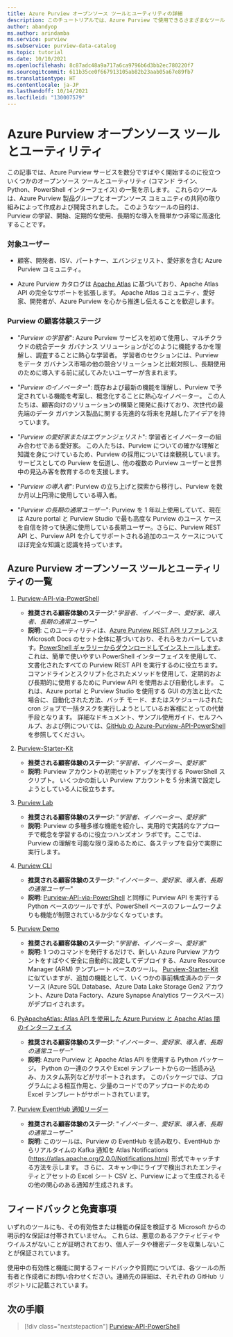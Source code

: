 ```yaml
---
title: Azure Purview オープンソース ツールとユーティリティの詳細
description: このチュートリアルでは、Azure Purview で使用できるさまざまなツールとユーティリティを一覧表示し、それらの使用方法について説明します。
author: abandyop
ms.author: arindamba
ms.service: purview
ms.subservice: purview-data-catalog
ms.topic: tutorial
ms.date: 10/10/2021
ms.openlocfilehash: 8c87adc48a9a717a6ca9796b6d3bb2ec780220f7
ms.sourcegitcommit: 611b35ce0f667913105ab82b23aab05a67e89fb7
ms.translationtype: HT
ms.contentlocale: ja-JP
ms.lasthandoff: 10/14/2021
ms.locfileid: "130007579"
---
```

# <a name="azure-purview-open-source-tools-and-utilities"></a>Azure Purview オープンソース ツールとユーティリティ

この記事では、Azure Purview サービスを数分ですばやく開始するのに役立ついくつかのオープンソース ツールとユーティリティ (コマンド ライン、Python、PowerShell インターフェイス) の一覧を示します。 これらのツールは、Azure Purview 製品グループとオープンソース コミュニティの共同の取り組みによって作成および開発されました。 このようなツールの目的は、Purview の学習、開始、定期的な使用、長期的な導入を簡単かつ非常に高速化することです。

### <a name="intended-audience"></a>対象ユーザー

- 顧客、開発者、ISV、パートナー、エバンジェリスト、愛好家を含む Azure Purview コミュニティ。 

- Azure Purview カタログは [Apache Atlas](https://atlas.apache.org/) に基づいており、Apache Atlas API の完全なサポートを拡張します。 Apache Atlas コミュニティ、愛好家、開発者が、Azure Purview を心から推進し伝えることを歓迎します。

### <a name="purview-customer-journey-stages"></a>Purview の顧客体験ステージ

- "*Purview の学習者*": Azure Purview サービスを初めて使用し、マルチクラウドの統合データ ガバナンス ソリューションがどのように機能するかを理解し、調査することに熱心な学習者。 学習者のセクションには、Purview をデータ ガバナンス市場の他の競合ソリューションと比較対照し、長期使用のために導入する前に試してみたいユーザーが含まれます。

- "*Purview のイノベーター*": 既存および最新の機能を理解し、Purview で予定されている機能を考案し、概念化することに熱心なイノベーター。 この人たちは、顧客向けのソリューションの構築と開発に長けており、次世代の最先端のデータ ガバナンス製品に関する先進的な将来を見越したアイデアを持っています。

- "*Purview の愛好家またはエヴァンジェリスト*": 学習者とイノベーターの組み合わせである愛好家。 この人たちは、Purview についての確かな理解と知識を身につけているため、Purview の採用については楽観視しています。 サービスとしての Purview を伝道し、他の複数の Purview ユーザーと世界中の見込み客を教育するのを支援します。

- "*Purview の導入者*": Purview の立ち上げと探索から移行し、Purview を数か月以上円滑に使用している導入者。

- "*Purview の長期の通常ユーザー*": Purview を 1 年以上使用していて、現在は Azure portal と Purview Studio で最も高度な Purview のユース ケースを自信を持って快適に使用している長期ユーザー。さらに、Purview REST API と、Purview API を介してサポートされる追加のユース ケースについてほぼ完全な知識と認識を持っています。


## <a name="azure-purview-open-source-tools-and-utilities-list"></a>Azure Purview オープンソース ツールとユーティリティの一覧

1. [Purview-API-via-PowerShell](https://github.com/Azure/Azure-Purview-API-PowerShell/blob/main/README.md) 

    - **推奨される顧客体験のステージ**:"*学習者、イノベーター、愛好家、導入者、長期の通常ユーザー*"
    - **説明**: このユーティリティは、[Azure Purview REST API リファレンス](/rest/api/purview/) Microsoft Docs のセット全体に基づいており、それらをカバーしています。[PowerShell ギャラリーからダウンロードしてインストールします](https://aka.ms/purview-api-ps)。 これは、簡単で使いやすい PowerShell インターフェイスを使用して、文書化されたすべての Purview REST API を実行するのに役立ちます。 コマンドラインとスクリプト化されたメソッドを使用して、定期的および長期的に使用するために Purview API を使用および自動化します。 これは、Azure portal と Purview Studio を使用する GUI の方法と比べた場合に、自動化された方法、バッチ モード、またはスケジュールされた cron ジョブで一括タスクを実行しようとしているお客様にとっての代替手段となります。 詳細なドキュメント、サンプル使用ガイド、セルフヘルプ、および例については、[GitHub の Azure-Purview-API-PowerShell](https://github.com/Azure/Azure-Purview-API-PowerShell) を参照してください。

1. [Purview-Starter-Kit](https://aka.ms/PurviewKickstart)

    - **推奨される顧客体験のステージ**: "*学習者、イノベーター、愛好家*"
    - **説明**: Purview アカウントの初期セットアップを実行する PowerShell スクリプト。 いくつかの新しい Purview アカウントを 5 分未満で設定しようとしている人に役立ちます。

1. [Purview Lab](https://aka.ms/purviewlab)

    - **推奨される顧客体験のステージ**: "*学習者、イノベーター、愛好家*"
    - **説明**: Purview の多種多様な機能を紹介し、実用的で実践的なアプローチで概念を学習するのに役立つハンズオン ラボです。ここでは、Purview の理解を可能な限り深めるために、各ステップを自分で実際に実行します。

1. [Purview CLI](https://aka.ms/purviewcli)

    - **推奨される顧客体験のステージ**: "*イノベーター、愛好家、導入者、長期の通常ユーザー*"
    - **説明**: [Purview-API-via-PowerShell](https://aka.ms/purview-api-ps) と同様に Purview API を実行する Python ベースのツールですが、PowerShell ベースのフレームワークよりも機能が制限されているか少なくなっています。

1. [Purview Demo](https://aka.ms/pvdemo)

    - **推奨される顧客体験のステージ**: "*学習者、イノベーター、愛好家*"
    - **説明**: 1 つのコマンドを発行するだけで、新しい Azure Purview アカウントをすばやく安全に自動的に設定してデプロイする、Azure Resource Manager (ARM) テンプレート ベースのツール。 [Purview-Starter-Kit](https://aka.ms/PurviewKickstart) に似ていますが、追加の機能として、いくつかの事前構成済みのデータ ソース (Azure SQL Database、Azure Data Lake Storage Gen2 アカウント、Azure Data Factory、Azure Synapse Analytics ワークスペース) がデプロイされます。

1. [PyApacheAtlas: Atlas API を使用した Azure Purview と Apache Atlas 間のインターフェイス](https://github.com/wjohnson/pyapacheatlas)

    - **推奨される顧客体験のステージ**: "*イノベーター、愛好家、導入者、長期の通常ユーザー*"
    - **説明**: Azure Purview と Apache Atlas API を使用する Python パッケージ。 Python の一連のクラスや Excel テンプレートからの一括読み込み、カスタム系列などがサポートされます。 このパッケージでは、プログラムによる相互作用と、少量のコードでのアップロードのための Excel テンプレートがサポートされています。

1. [Purview EventHub 通知リーダー](https://github.com/Azure/Azure-Purview-API-PowerShell/blob/main/purview_atlas_eventhub_sample.py)

    - **推奨される顧客体験のステージ**: "*イノベーター、愛好家、導入者、長期の通常ユーザー*"
    - **説明**: このツールは、Purview の EventHub を読み取り、EventHub からリアルタイムの Kafka 通知を Atlas Notifications (https://atlas.apache.org/2.0.0/Notifications.html) 形式でキャッチする方法を示します。 さらに、スキャン中にライブで検出されたエンティティとアセットの Excel シート CSV と、Purview によって生成されるその他の関心のある通知が生成されます。


## <a name="feedback-and-disclaimer"></a>フィードバックと免責事項

いずれのツールにも、その有効性または機能の保証を検証する Microsoft からの明示的な保証は付帯されていません。 これらは、悪意のあるアクティビティやウイルスがないことが証明されており、個人データや機密データを収集しないことが保証されています。

使用中の有効性と機能に関するフィードバックや質問については、各ツールの所有者と作成者にお問い合わせください。連絡先の詳細は、それぞれの GitHub リポジトリに記載されています。


## <a name="next-steps"></a>次の手順

> [!div class="nextstepaction"] 
> [Purview-API-PowerShell](https://aka.ms/purview-api-ps) 

